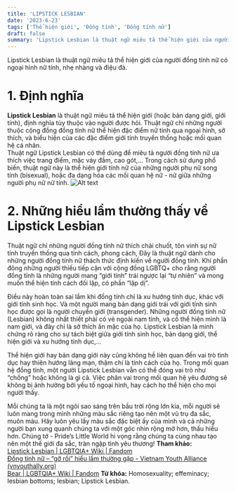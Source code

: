 ```yaml
---
title: 'LIPSTICK LESBIAN'
date: '2023-6-23'
tags: ['Thể hiện giới', 'Đồng tính', 'Đồng tính nữ']
draft: false
summary: 'Lipstick Lesbian là thuật ngữ miêu tả thể hiện giới của người đồng tính nữ có ngoại hình nữ tính, nhẹ nhàng và điệu đà.'
---
```


Lipstick Lesbian là thuật ngữ miêu tả thể hiện giới của người đồng tính nữ có ngoại hình nữ tính, nhẹ nhàng và điệu đà.

# **1. Định nghĩa**

**Lipstick Lesbian** là thuật ngữ miêu tả thể hiện giới (hoặc bản dạng giới, giới tính), định nghĩa tùy thuộc vào người được hỏi. Thuật ngữ chỉ những người thuộc cộng đồng đồng tính nữ thể hiện đặc điểm nữ tính qua ngoại hình, sở thích, và biểu hiện của các đặc điểm giới tính truyền thống hoặc mối quan hệ cá nhân.\
Thuật ngữ Lipstick Lesbian có thể dùng để miêu tả người đồng tính nữ ưa thích việc trang điểm, mặc váy đầm, cao gót,... Trong cách sử dụng phổ biến, thuật ngữ này là thể hiện giới tính nữ của những người phụ nữ song tính (bisexual), hoặc đa dạng hóa các mối quan hệ nữ - nữ giữa những người phụ nữ nữ tính.
![Alt text](/static/images/LIPSTICK_LESBIAN/Lesbian-Lipstick-Pride-Flag.png 'Cờ tự hào của Lipstick Lesbian')

# **2. Những hiểu lầm thường thấy về Lipstick Lesbian**

Thuật ngữ chỉ những người đồng tính nữ thích chải chuốt, tôn vinh sự nữ tính truyền thống qua tính cách, phong cách, Đây là thuật ngữ dành cho những người đồng tính nữ thách thức định kiến về người đồng tính. Khi phần đông những người thiếu tiếp cận với cộng đồng LGBTQ+ cho rằng người đồng tính là những người mang “giới tính” trái ngược lại “tự nhiên” và mong muốn thể hiện tính cách đối lập, có phần “lập dị”.

Điều này hoàn toàn sai lầm khi đồng tính chỉ là xu hướng tính dục, khác với giới tính sinh học. Và một người mang bản dạng giới trái với giới tính sinh học được gọi là người chuyển giới (transgender). Những người đồng tính nữ (Lesbian) không nhất thiết phải có vẻ ngoài nam tính, và cố thể hiện mình là nam giới, và đây chỉ là sở thích ăn mặc của họ. Lipstick Lesbian là minh chứng rõ ràng cho sự tách biệt giữa giới tính sinh học, bản dạng giới, thể hiện giới và xu hướng tính dục,…

Thể hiện giới hay bản dạng giới này cũng không hề liên quan đến vai trò tình dục hay thiên hướng lãng mạn, thậm chí là tính cách của họ. Trong mối quan hệ đồng tính, một người Lipstick Lesbian vẫn có thể đóng vai trò như “chồng” hoặc không là gì cả. Việc phân vai trong mối quan hệ yêu đương sẽ không bị ảnh hưởng bởi yếu tố ngoại hình, hay cách họ thể hiện cho mọi người thấy.

Mỗi chúng ta là một ngôi sao sáng trên bầu trời rộng lớn kia, mỗi người sẽ luôn mang trong mình những màu sắc riêng tạo nên một vũ trụ đa sắc, muôn màu. Hãy luôn yêu lấy màu sắc đặc biệt ấy của mình và cả những người bạn xung quanh chúng ta với một góc nhìn rộng mở hơn, thấu hiểu hơn. Chúng tớ - Pride’s Little World hi vọng rằng chúng ta cùng nhau tạo nên một thế giới đa sắc, tràn ngập tình yêu thương!
**Tham khảo:**\
[Lipstick Lesbian | LGBTQIA+ Wiki | Fandom](https://lgbtqia.fandom.com/wiki/Twink)\
[Đồng tính nữ – “gỡ rối” hiểu lầm thường gặp - Vietnam Youth Alliance (vnyouthally.org)](https://vnyouthally.org/dong-tinh-nu-go-roi-hieu-lam-thuong-gap/)\
[Bear | LGBTQIA+ Wiki | Fandom](https://lgbtqia.fandom.com/wiki/Bear)
**Từ khóa:** Homosexuality; effeminacy; lesbian bottoms; lesbian; Lipstick Lesbian.
